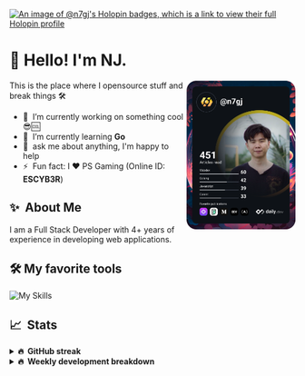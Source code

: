 [![An image of @n7gj's Holopin badges, which is a link to view their full Holopin profile](https://holopin.me/n7gj)](https://holopin.io/@n7gj)

# 👋 Hello! I'm NJ.

<a href="https://app.daily.dev/n7gj" target="_blank">
  <img
    width="192"
    align="right"
    src="https://github.com/n-jaisabai/n-jaisabai/blob/main/devcard.svg"
  />
</a>

This is the place where I opensource stuff and break things 🛠️

- 🔭 &nbsp;I’m currently working on something cool 😎🆒
- 🌱 &nbsp;I’m currently learning **Go**
- 💬 &nbsp;ask me about anything, I'm happy to help
- ⚡ &nbsp;Fun fact: I ❤️ PS Gaming (Online ID: **ESCYB3R**)

## ✨ &nbsp;About Me
  I am a Full Stack Developer with 4+ years of experience in developing web applications.</p>
  
## 🛠️ My favorite tools
![My Skills](https://skillicons.dev/icons?i=vue,go,nodejs,ts,js,python,postgres,mongodb,redis,git,docker,vscode)

## 📈 &nbsp;Stats
  
  <details>
  <summary><b>🔥 &nbsp;GitHub streak</b></summary>
  <br/>
  
  [![GitHub Streak](http://github-readme-streak-stats.herokuapp.com?user=n-jaisabai&theme=github-dark-blue&hide_border=true)](https://git.io/streak-stats)
  
  </details>
  
  <details>
  <summary><b>🔥 &nbsp;Weekly development breakdown</b></summary>
  <br/>
  
  <!--START_SECTION:waka-->

```txt
Python       9 hrs 8 mins    ███████████░░░░░░░░░░░░░░   44.51 %
Go           8 hrs 41 mins   ██████████▓░░░░░░░░░░░░░░   42.31 %
Other        1 hr 4 mins     █▒░░░░░░░░░░░░░░░░░░░░░░░   05.21 %
YAML         47 mins         █░░░░░░░░░░░░░░░░░░░░░░░░   03.83 %
Bash         14 mins         ▒░░░░░░░░░░░░░░░░░░░░░░░░   01.19 %
```

<!--END_SECTION:waka-->
  <b>Note:</b> Top languages is only a metric of the languages my weekly code consists of and doesn't reflect experience or skill level.
  </details>

